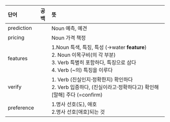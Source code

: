 
| 단어         | 공백  | 뜻                                                                                                                         |
| :--------- | --- | :------------------------------------------------------------------------------------------------------------------------ |
| prediction |     | Noun 예측, 예견                                                                                                               |
| pricing    |     | Noun 가격 책정                                                                                                                |
| features   |     | 1.Noun 특색, 특징, 특성 (→water **feature**) <br> 2. Noun 이목구비(의 각 부분) <br> 3. Verb 특별히 포함하다, 특징으로 삼다 <br> 4. Verb (~의) 특징을 이루다 |
| verify     |     | 1. Verb (진실인지·정확한지) 확인하다 <br>2. Verb 입증하다, (진실이라고·정확하다고) 확인해[말해] 주다 (=confirm)                                            |
| preference |     | 1.명사 선호(도), 애호    <br>2.명사 선호[애호]되는 것                                                                                     |
